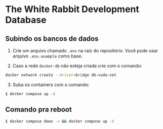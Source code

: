 # The White Rabbit Development Database

## Subindo os bancos de dados
1. Crie um arquivo chamado `.env` na raiz do repositório. Você pode usar arquivo
   `.env.example` como base.

2. Caso a rede `docker-db` não esteja criada crie com o comando:
```sh
docker network create --driver=bridge db-vuda-net
```

3. Suba os containers com o comando:
```sh
$ docker compose up -d
```

## Comando pra reboot
```sh
$ docker compose down -v && docker compose up -d
```